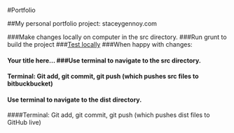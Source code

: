 #Portfolio

 ##My personal portfolio project: staceygennoy.com

###Make changes locally on computer in the src directory.
###Run grunt to build the project
###[Test locally](http://0.0.0.0:9002)
###When happy with changes:
  #### Your title here... ###Use terminal to navigate to the src directory.
  ####  Terminal: Git add, git commit, git push (which pushes src files to bitbuckbucket)
  #### Use terminal to navigate to the dist directory.
  ####Terminal: Git add, git commit, git push (which pushes dist files to GitHub live)